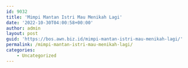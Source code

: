 ```yaml
---
id: 9032
title: 'Mimpi Mantan Istri Mau Menikah Lagi'
date: '2022-10-30T04:00:58+00:00'
author: admin
layout: post
guid: 'https://bos.awn.biz.id/mimpi-mantan-istri-mau-menikah-lagi/'
permalink: /mimpi-mantan-istri-mau-menikah-lagi/
categories:
    - Uncategorized
---
```


